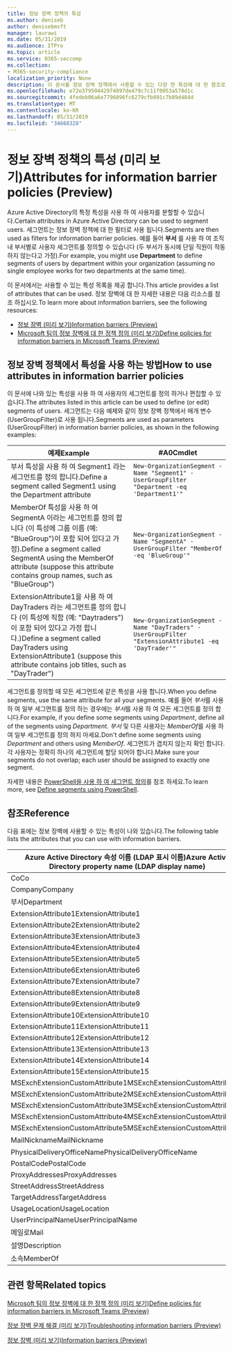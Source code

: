 ```yaml
---
title: 정보 장벽 정책의 특성
ms.author: deniseb
author: denisebmsft
manager: laurawi
ms.date: 05/31/2019
ms.audience: ITPro
ms.topic: article
ms.service: O365-seccomp
ms.collection:
- M365-security-compliance
localization_priority: None
description: 이 문서를 정보 장벽 정책에서 사용할 수 있는 다양 한 특성에 대 한 참조로 사용 합니다.
ms.openlocfilehash: e72e37950442974897de479c7c11f0053a578d1c
ms.sourcegitcommit: 4fedeb06a6e7796096fc6279cfb091c7b89d484d
ms.translationtype: MT
ms.contentlocale: ko-KR
ms.lasthandoff: 05/31/2019
ms.locfileid: "34668328"
---
```

# <a name="attributes-for-information-barrier-policies-preview"></a><span data-ttu-id="d85fd-103">정보 장벽 정책의 특성 (미리 보기)</span><span class="sxs-lookup"><span data-stu-id="d85fd-103">Attributes for information barrier policies (Preview)</span></span>

<span data-ttu-id="d85fd-104">Azure Active Directory의 특정 특성을 사용 하 여 사용자를 분할할 수 있습니다.</span><span class="sxs-lookup"><span data-stu-id="d85fd-104">Certain attributes in Azure Active Directory can be used to segment users.</span></span> <span data-ttu-id="d85fd-105">세그먼트는 정보 장벽 정책에 대 한 필터로 사용 됩니다.</span><span class="sxs-lookup"><span data-stu-id="d85fd-105">Segments are then used as filters for information barrier policies.</span></span> <span data-ttu-id="d85fd-106">예를 들어 **부서** 를 사용 하 여 조직 내 부서별로 사용자 세그먼트를 정의할 수 있습니다 (두 부서가 동시에 단일 직원이 작동 하지 않는다고 가정).</span><span class="sxs-lookup"><span data-stu-id="d85fd-106">For example, you might use **Department** to define segments of users by department within your organization (assuming no single employee works for two departments at the same time).</span></span> 

<span data-ttu-id="d85fd-107">이 문서에서는 사용할 수 있는 특성 목록을 제공 합니다.</span><span class="sxs-lookup"><span data-stu-id="d85fd-107">This article provides a list of attributes that can be used.</span></span> <span data-ttu-id="d85fd-108">정보 장벽에 대 한 자세한 내용은 다음 리소스를 참조 하십시오.</span><span class="sxs-lookup"><span data-stu-id="d85fd-108">To learn more about information barriers, see the following resources:</span></span>
- [<span data-ttu-id="d85fd-109">정보 장벽 (미리 보기)</span><span class="sxs-lookup"><span data-stu-id="d85fd-109">Information barriers (Preview)</span></span>](information-barriers.md)
- [<span data-ttu-id="d85fd-110">Microsoft 팀의 정보 장벽에 대 한 정책 정의 (미리 보기)</span><span class="sxs-lookup"><span data-stu-id="d85fd-110">Define policies for information barriers in Microsoft Teams (Preview)</span></span>](information-barriers-policies.md)

## <a name="how-to-use-attributes-in-information-barrier-policies"></a><span data-ttu-id="d85fd-111">정보 장벽 정책에서 특성을 사용 하는 방법</span><span class="sxs-lookup"><span data-stu-id="d85fd-111">How to use attributes in information barrier policies</span></span>

<span data-ttu-id="d85fd-112">이 문서에 나와 있는 특성을 사용 하 여 사용자의 세그먼트를 정의 하거나 편집할 수 있습니다.</span><span class="sxs-lookup"><span data-stu-id="d85fd-112">The attributes listed in this article can be used to define (or edit) segments of users.</span></span> <span data-ttu-id="d85fd-113">세그먼트는 다음 예제와 같이 정보 장벽 정책에서 매개 변수 (UserGroupFilter)로 사용 됩니다.</span><span class="sxs-lookup"><span data-stu-id="d85fd-113">Segments are used as parameters (UserGroupFilter) in information barrier policies, as shown in the following examples:</span></span>

|<span data-ttu-id="d85fd-114">예제</span><span class="sxs-lookup"><span data-stu-id="d85fd-114">Example</span></span>  |<span data-ttu-id="d85fd-115">#A0</span><span class="sxs-lookup"><span data-stu-id="d85fd-115">Cmdlet</span></span>  |
|---------|---------|
|<span data-ttu-id="d85fd-116">부서 특성을 사용 하 여 Segment1 라는 세그먼트를 정의 합니다.</span><span class="sxs-lookup"><span data-stu-id="d85fd-116">Define a segment called Segment1 using the Department attribute</span></span>     | `New-OrganizationSegment -Name "Segment1" -UserGroupFilter "Department -eq 'Department1'"`        |
|<span data-ttu-id="d85fd-117">MemberOf 특성을 사용 하 여 SegmentA 이라는 세그먼트를 정의 합니다 (이 특성에 그룹 이름 (예: "BlueGroup")이 포함 되어 있다고 가정).</span><span class="sxs-lookup"><span data-stu-id="d85fd-117">Define a segment called SegmentA using the MemberOf attribute (suppose this attribute contains group names, such as "BlueGroup")</span></span>     | `New-OrganizationSegment -Name "SegmentA" -UserGroupFilter "MemberOf -eq 'BlueGroup'"`        |
|<span data-ttu-id="d85fd-118">ExtensionAttribute1을 사용 하 여 DayTraders 라는 세그먼트를 정의 합니다 (이 특성에 직함 (예: "Daytraders")이 포함 되어 있다고 가정 합니다.)</span><span class="sxs-lookup"><span data-stu-id="d85fd-118">Define a segment called DayTraders using ExtensionAttribute1 (suppose this attribute contains job titles, such as "DayTrader")</span></span>|`New-OrganizationSegment -Name "DayTraders" -UserGroupFilter "ExtensionAttribute1 -eq 'DayTrader'"` |

<span data-ttu-id="d85fd-119">세그먼트를 정의할 때 모든 세그먼트에 같은 특성을 사용 합니다.</span><span class="sxs-lookup"><span data-stu-id="d85fd-119">When you define segments, use the same attribute for all your segments.</span></span> <span data-ttu-id="d85fd-120">예를 들어 *부서*를 사용 하 여 일부 세그먼트를 정의 하는 경우에는 *부서*를 사용 하 여 모든 세그먼트를 정의 합니다.</span><span class="sxs-lookup"><span data-stu-id="d85fd-120">For example, if you define some segments using *Department*, define all of the segments using *Department*.</span></span> <span data-ttu-id="d85fd-121">*부서* 및 다른 사용자는 *MemberOf*를 사용 하 여 일부 세그먼트를 정의 하지 마세요.</span><span class="sxs-lookup"><span data-stu-id="d85fd-121">Don't define some segments using *Department* and others using *MemberOf*.</span></span> <span data-ttu-id="d85fd-122">세그먼트가 겹치지 않는지 확인 합니다. 각 사용자는 정확히 하나의 세그먼트에 할당 되어야 합니다.</span><span class="sxs-lookup"><span data-stu-id="d85fd-122">Make sure your segments do not overlap; each user should be assigned to exactly one segment.</span></span> 

<span data-ttu-id="d85fd-123">자세한 내용은 [PowerShell을 사용 하 여 세그먼트 정의](information-barriers-policies.md#define-segments-using-powershell)를 참조 하세요.</span><span class="sxs-lookup"><span data-stu-id="d85fd-123">To learn more, see [Define segments using PowerShell](information-barriers-policies.md#define-segments-using-powershell).</span></span>

## <a name="reference"></a><span data-ttu-id="d85fd-124">참조</span><span class="sxs-lookup"><span data-stu-id="d85fd-124">Reference</span></span>

<span data-ttu-id="d85fd-125">다음 표에는 정보 장벽에 사용할 수 있는 특성이 나와 있습니다.</span><span class="sxs-lookup"><span data-stu-id="d85fd-125">The following table lists the attributes that you can use with information barriers.</span></span>

|<span data-ttu-id="d85fd-126">Azure Active Directory 속성 이름 (LDAP 표시 이름)</span><span class="sxs-lookup"><span data-stu-id="d85fd-126">Azure Active Directory property name (LDAP display name)</span></span>  |<span data-ttu-id="d85fd-127">Exchange 속성 이름</span><span class="sxs-lookup"><span data-stu-id="d85fd-127">Exchange property name</span></span>  |
|---------|---------|
|<span data-ttu-id="d85fd-128">Co</span><span class="sxs-lookup"><span data-stu-id="d85fd-128">Co</span></span>       | <span data-ttu-id="d85fd-129">Co</span><span class="sxs-lookup"><span data-stu-id="d85fd-129">Co</span></span>        |
|<span data-ttu-id="d85fd-130">Company</span><span class="sxs-lookup"><span data-stu-id="d85fd-130">Company</span></span>     |<span data-ttu-id="d85fd-131">Company</span><span class="sxs-lookup"><span data-stu-id="d85fd-131">Company</span></span>         |
|<span data-ttu-id="d85fd-132">부서</span><span class="sxs-lookup"><span data-stu-id="d85fd-132">Department</span></span>     |<span data-ttu-id="d85fd-133">부서</span><span class="sxs-lookup"><span data-stu-id="d85fd-133">Department</span></span>         |
|<span data-ttu-id="d85fd-134">ExtensionAttribute1</span><span class="sxs-lookup"><span data-stu-id="d85fd-134">ExtensionAttribute1</span></span> |<span data-ttu-id="d85fd-135">CustomAttribute1</span><span class="sxs-lookup"><span data-stu-id="d85fd-135">CustomAttribute1</span></span>  |
|<span data-ttu-id="d85fd-136">ExtensionAttribute2</span><span class="sxs-lookup"><span data-stu-id="d85fd-136">ExtensionAttribute2</span></span> |<span data-ttu-id="d85fd-137">CustomAttribute2</span><span class="sxs-lookup"><span data-stu-id="d85fd-137">CustomAttribute2</span></span>  |
|<span data-ttu-id="d85fd-138">ExtensionAttribute3</span><span class="sxs-lookup"><span data-stu-id="d85fd-138">ExtensionAttribute3</span></span> |<span data-ttu-id="d85fd-139">CustomAttribute3</span><span class="sxs-lookup"><span data-stu-id="d85fd-139">CustomAttribute3</span></span>  |
|<span data-ttu-id="d85fd-140">ExtensionAttribute4</span><span class="sxs-lookup"><span data-stu-id="d85fd-140">ExtensionAttribute4</span></span> |<span data-ttu-id="d85fd-141">CustomAttribute4</span><span class="sxs-lookup"><span data-stu-id="d85fd-141">CustomAttribute4</span></span>  |
|<span data-ttu-id="d85fd-142">ExtensionAttribute5</span><span class="sxs-lookup"><span data-stu-id="d85fd-142">ExtensionAttribute5</span></span> |<span data-ttu-id="d85fd-143">CustomAttribute5</span><span class="sxs-lookup"><span data-stu-id="d85fd-143">CustomAttribute5</span></span>  |
|<span data-ttu-id="d85fd-144">ExtensionAttribute6</span><span class="sxs-lookup"><span data-stu-id="d85fd-144">ExtensionAttribute6</span></span> |<span data-ttu-id="d85fd-145">CustomAttribute6</span><span class="sxs-lookup"><span data-stu-id="d85fd-145">CustomAttribute6</span></span>  |
|<span data-ttu-id="d85fd-146">ExtensionAttribute7</span><span class="sxs-lookup"><span data-stu-id="d85fd-146">ExtensionAttribute7</span></span> |<span data-ttu-id="d85fd-147">CustomAttribute7</span><span class="sxs-lookup"><span data-stu-id="d85fd-147">CustomAttribute7</span></span>  |
|<span data-ttu-id="d85fd-148">ExtensionAttribute8</span><span class="sxs-lookup"><span data-stu-id="d85fd-148">ExtensionAttribute8</span></span> |<span data-ttu-id="d85fd-149">CustomAttribute8</span><span class="sxs-lookup"><span data-stu-id="d85fd-149">CustomAttribute8</span></span>  |
|<span data-ttu-id="d85fd-150">ExtensionAttribute9</span><span class="sxs-lookup"><span data-stu-id="d85fd-150">ExtensionAttribute9</span></span> |<span data-ttu-id="d85fd-151">CustomAttribute9</span><span class="sxs-lookup"><span data-stu-id="d85fd-151">CustomAttribute9</span></span>  |
|<span data-ttu-id="d85fd-152">ExtensionAttribute10</span><span class="sxs-lookup"><span data-stu-id="d85fd-152">ExtensionAttribute10</span></span> |<span data-ttu-id="d85fd-153">CustomAttribute10</span><span class="sxs-lookup"><span data-stu-id="d85fd-153">CustomAttribute10</span></span>  |
|<span data-ttu-id="d85fd-154">ExtensionAttribute11</span><span class="sxs-lookup"><span data-stu-id="d85fd-154">ExtensionAttribute11</span></span> |<span data-ttu-id="d85fd-155">CustomAttribute11</span><span class="sxs-lookup"><span data-stu-id="d85fd-155">CustomAttribute11</span></span>  |
|<span data-ttu-id="d85fd-156">ExtensionAttribute12</span><span class="sxs-lookup"><span data-stu-id="d85fd-156">ExtensionAttribute12</span></span> |<span data-ttu-id="d85fd-157">CustomAttribute12</span><span class="sxs-lookup"><span data-stu-id="d85fd-157">CustomAttribute12</span></span>  |
|<span data-ttu-id="d85fd-158">ExtensionAttribute13</span><span class="sxs-lookup"><span data-stu-id="d85fd-158">ExtensionAttribute13</span></span> |<span data-ttu-id="d85fd-159">CustomAttribute13</span><span class="sxs-lookup"><span data-stu-id="d85fd-159">CustomAttribute13</span></span>  |
|<span data-ttu-id="d85fd-160">ExtensionAttribute14</span><span class="sxs-lookup"><span data-stu-id="d85fd-160">ExtensionAttribute14</span></span> |<span data-ttu-id="d85fd-161">CustomAttribute14</span><span class="sxs-lookup"><span data-stu-id="d85fd-161">CustomAttribute14</span></span>  |
|<span data-ttu-id="d85fd-162">ExtensionAttribute15</span><span class="sxs-lookup"><span data-stu-id="d85fd-162">ExtensionAttribute15</span></span> |<span data-ttu-id="d85fd-163">CustomAttribute15</span><span class="sxs-lookup"><span data-stu-id="d85fd-163">CustomAttribute15</span></span>  |
|<span data-ttu-id="d85fd-164">MSExchExtensionCustomAttribute1</span><span class="sxs-lookup"><span data-stu-id="d85fd-164">MSExchExtensionCustomAttribute1</span></span> |<span data-ttu-id="d85fd-165">ExtensionCustomAttribute1</span><span class="sxs-lookup"><span data-stu-id="d85fd-165">ExtensionCustomAttribute1</span></span> |
|<span data-ttu-id="d85fd-166">MSExchExtensionCustomAttribute2</span><span class="sxs-lookup"><span data-stu-id="d85fd-166">MSExchExtensionCustomAttribute2</span></span> |<span data-ttu-id="d85fd-167">ExtensionCustomAttribute2</span><span class="sxs-lookup"><span data-stu-id="d85fd-167">ExtensionCustomAttribute2</span></span> |
|<span data-ttu-id="d85fd-168">MSExchExtensionCustomAttribute3</span><span class="sxs-lookup"><span data-stu-id="d85fd-168">MSExchExtensionCustomAttribute3</span></span> |<span data-ttu-id="d85fd-169">ExtensionCustomAttribute3</span><span class="sxs-lookup"><span data-stu-id="d85fd-169">ExtensionCustomAttribute3</span></span> |
|<span data-ttu-id="d85fd-170">MSExchExtensionCustomAttribute4</span><span class="sxs-lookup"><span data-stu-id="d85fd-170">MSExchExtensionCustomAttribute4</span></span> |<span data-ttu-id="d85fd-171">ExtensionCustomAttribute4</span><span class="sxs-lookup"><span data-stu-id="d85fd-171">ExtensionCustomAttribute4</span></span> |
|<span data-ttu-id="d85fd-172">MSExchExtensionCustomAttribute5</span><span class="sxs-lookup"><span data-stu-id="d85fd-172">MSExchExtensionCustomAttribute5</span></span> |<span data-ttu-id="d85fd-173">ExtensionCustomAttribute5</span><span class="sxs-lookup"><span data-stu-id="d85fd-173">ExtensionCustomAttribute5</span></span> |
|<span data-ttu-id="d85fd-174">MailNickname</span><span class="sxs-lookup"><span data-stu-id="d85fd-174">MailNickname</span></span> |<span data-ttu-id="d85fd-175">별칭</span><span class="sxs-lookup"><span data-stu-id="d85fd-175">Alias</span></span> |
|<span data-ttu-id="d85fd-176">PhysicalDeliveryOfficeName</span><span class="sxs-lookup"><span data-stu-id="d85fd-176">PhysicalDeliveryOfficeName</span></span> |<span data-ttu-id="d85fd-177">Office</span><span class="sxs-lookup"><span data-stu-id="d85fd-177">Office</span></span> |
|<span data-ttu-id="d85fd-178">PostalCode</span><span class="sxs-lookup"><span data-stu-id="d85fd-178">PostalCode</span></span> |<span data-ttu-id="d85fd-179">PostalCode</span><span class="sxs-lookup"><span data-stu-id="d85fd-179">PostalCode</span></span> |
|<span data-ttu-id="d85fd-180">ProxyAddresses</span><span class="sxs-lookup"><span data-stu-id="d85fd-180">ProxyAddresses</span></span> |<span data-ttu-id="d85fd-181">EmailAddresses</span><span class="sxs-lookup"><span data-stu-id="d85fd-181">EmailAddresses</span></span> |
|<span data-ttu-id="d85fd-182">StreetAddress</span><span class="sxs-lookup"><span data-stu-id="d85fd-182">StreetAddress</span></span> |<span data-ttu-id="d85fd-183">StreetAddress</span><span class="sxs-lookup"><span data-stu-id="d85fd-183">StreetAddress</span></span> |
|<span data-ttu-id="d85fd-184">TargetAddress</span><span class="sxs-lookup"><span data-stu-id="d85fd-184">TargetAddress</span></span> |<span data-ttu-id="d85fd-185">ExternalEmailAddress</span><span class="sxs-lookup"><span data-stu-id="d85fd-185">ExternalEmailAddress</span></span> |
|<span data-ttu-id="d85fd-186">UsageLocation</span><span class="sxs-lookup"><span data-stu-id="d85fd-186">UsageLocation</span></span> |<span data-ttu-id="d85fd-187">UsageLocation</span><span class="sxs-lookup"><span data-stu-id="d85fd-187">UsageLocation</span></span> |
|<span data-ttu-id="d85fd-188">UserPrincipalName</span><span class="sxs-lookup"><span data-stu-id="d85fd-188">UserPrincipalName</span></span>  |<span data-ttu-id="d85fd-189">UserPrincipalName</span><span class="sxs-lookup"><span data-stu-id="d85fd-189">UserPrincipalName</span></span>  |
|<span data-ttu-id="d85fd-190">메일로</span><span class="sxs-lookup"><span data-stu-id="d85fd-190">Mail</span></span>   |<span data-ttu-id="d85fd-191">WindowsEmailAddress</span><span class="sxs-lookup"><span data-stu-id="d85fd-191">WindowsEmailAddress</span></span>    |
|<span data-ttu-id="d85fd-192">설명</span><span class="sxs-lookup"><span data-stu-id="d85fd-192">Description</span></span>    |<span data-ttu-id="d85fd-193">설명</span><span class="sxs-lookup"><span data-stu-id="d85fd-193">Description</span></span>    |
|<span data-ttu-id="d85fd-194">소속</span><span class="sxs-lookup"><span data-stu-id="d85fd-194">MemberOf</span></span>   |<span data-ttu-id="d85fd-195">MemberOfGroup</span><span class="sxs-lookup"><span data-stu-id="d85fd-195">MemberOfGroup</span></span>  |

## <a name="related-topics"></a><span data-ttu-id="d85fd-196">관련 항목</span><span class="sxs-lookup"><span data-stu-id="d85fd-196">Related topics</span></span>

[<span data-ttu-id="d85fd-197">Microsoft 팀의 정보 장벽에 대 한 정책 정의 (미리 보기)</span><span class="sxs-lookup"><span data-stu-id="d85fd-197">Define policies for information barriers in Microsoft Teams (Preview)</span></span>](information-barriers-policies.md)

[<span data-ttu-id="d85fd-198">정보 장벽 문제 해결 (미리 보기)</span><span class="sxs-lookup"><span data-stu-id="d85fd-198">Troubleshooting information barriers (Preview)</span></span>](information-barriers-troubleshooting.md)

[<span data-ttu-id="d85fd-199">정보 장벽 (미리 보기)</span><span class="sxs-lookup"><span data-stu-id="d85fd-199">Information barriers (Preview)</span></span>](information-barriers.md)



